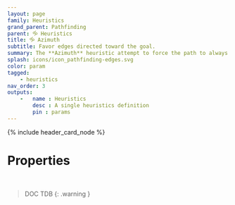 ```yaml
---
layout: page
family: Heuristics
grand_parent: Pathfinding
parent: 🝰 Heuristics
title: 🝰 Azimuth
subtitle: Favor edges directed toward the goal.
summary: The **Azimuth** heuristic attempt to force the path to always aim toward the goal.
splash: icons/icon_pathfinding-edges.svg
color: param
tagged: 
    - heuristics
nav_order: 3
outputs:
    -   name : Heuristics
        desc : A single heuristics definition
        pin : params
---
```


{% include header_card_node %}

# Properties
<br>

> DOC TDB
{: .warning }
